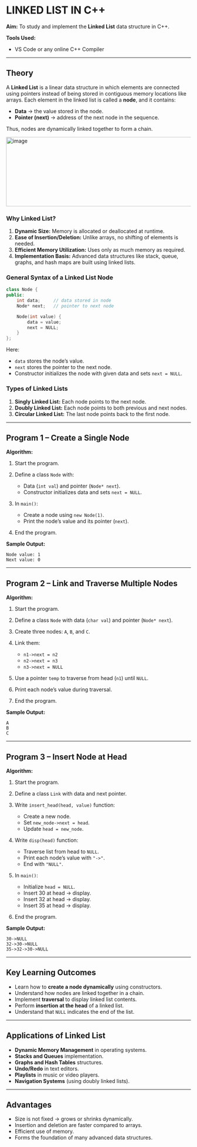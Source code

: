 
# LINKED LIST IN C++

**Aim:**
To study and implement the **Linked List** data structure in C++.

**Tools Used:**

* VS Code or any online C++ Compiler

---

## Theory

A **Linked List** is a linear data structure in which elements are connected using pointers instead of being stored in contiguous memory locations like arrays. Each element in the linked list is called a **node**, and it contains:

* **Data** → the value stored in the node.
* **Pointer (next)** → address of the next node in the sequence.

Thus, nodes are dynamically linked together to form a chain.

<img width="957" height="189" alt="image" src="https://github.com/user-attachments/assets/4027c904-3621-4480-a7bf-a49c348ae5ef" />


### Why Linked List?

1. **Dynamic Size:** Memory is allocated or deallocated at runtime.
2. **Ease of Insertion/Deletion:** Unlike arrays, no shifting of elements is needed.
3. **Efficient Memory Utilization:** Uses only as much memory as required.
4. **Implementation Basis:** Advanced data structures like stack, queue, graphs, and hash maps are built using linked lists.

### General Syntax of a Linked List Node

```cpp
class Node {
public:
    int data;     // data stored in node
    Node* next;   // pointer to next node

    Node(int value) {
        data = value;
        next = NULL;
    }
};
```

Here:

* `data` stores the node’s value.
* `next` stores the pointer to the next node.
* Constructor initializes the node with given data and sets `next = NULL`.

### Types of Linked Lists

1. **Singly Linked List:** Each node points to the next node.
2. **Doubly Linked List:** Each node points to both previous and next nodes.
3. **Circular Linked List:** The last node points back to the first node.

---

## Program 1 – Create a Single Node

**Algorithm:**

1. Start the program.
2. Define a class `Node` with:

   * Data (`int val`) and pointer (`Node* next`).
   * Constructor initializes data and sets `next = NULL`.
3. In `main()`:

   * Create a node using `new Node(1)`.
   * Print the node’s value and its pointer (`next`).
4. End the program.

**Sample Output:**

```
Node value: 1
Next value: 0
```

---

## Program 2 – Link and Traverse Multiple Nodes

**Algorithm:**

1. Start the program.
2. Define a class `Node` with data (`char val`) and pointer (`Node* next`).
3. Create three nodes: `A`, `B`, and `C`.
4. Link them:

   * `n1->next = n2`
   * `n2->next = n3`
   * `n3->next = NULL`
5. Use a pointer `temp` to traverse from head (`n1`) until `NULL`.
6. Print each node’s value during traversal.
7. End the program.

**Sample Output:**

```
A
B
C
```

---

## Program 3 – Insert Node at Head

**Algorithm:**

1. Start the program.
2. Define a class `Link` with data and next pointer.
3. Write `insert_head(head, value)` function:

   * Create a new node.
   * Set `new_node->next = head`.
   * Update `head = new_node`.
4. Write `disp(head)` function:

   * Traverse list from head to `NULL`.
   * Print each node’s value with `"->"`.
   * End with `"NULL"`.
5. In `main()`:

   * Initialize `head = NULL`.
   * Insert 30 at head → display.
   * Insert 32 at head → display.
   * Insert 35 at head → display.
6. End the program.

**Sample Output:**

```
30->NULL
32->30->NULL
35->32->30->NULL
```

---

## Key Learning Outcomes

* Learn how to **create a node dynamically** using constructors.
* Understand how nodes are linked together in a chain.
* Implement **traversal** to display linked list contents.
* Perform **insertion at the head** of a linked list.
* Understand that `NULL` indicates the end of the list.

---

## Applications of Linked List

* **Dynamic Memory Management** in operating systems.
* **Stacks and Queues** implementation.
* **Graphs and Hash Tables** structures.
* **Undo/Redo** in text editors.
* **Playlists** in music or video players.
* **Navigation Systems** (using doubly linked lists).

---

## Advantages

* Size is not fixed → grows or shrinks dynamically.
* Insertion and deletion are faster compared to arrays.
* Efficient use of memory.
* Forms the foundation of many advanced data structures.
